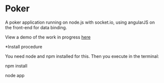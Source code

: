 Poker
=====

A poker application running on node.js with socket.io, using angularJS on the front-end for data binding.

View a demo of the work in progress [here](http://dev.tableflippoker.com/)

*Install procedure

You need node and npm installed for this. Then you execute in the terminal:

npm install

node app
